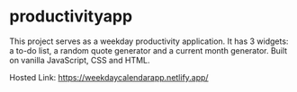 # productivityapp
This project serves as a weekday productivity application. It has 3 widgets: a to-do list, a random quote generator and a current month generator. Built on vanilla JavaScript, CSS and HTML.

Hosted Link: https://weekdaycalendarapp.netlify.app/
